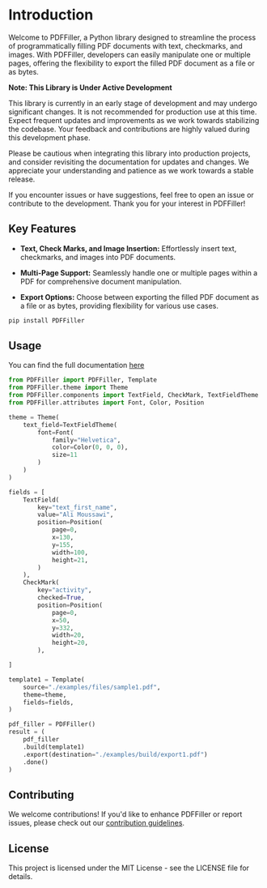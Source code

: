# Introduction

Welcome to PDFFiller, a Python library designed to streamline the process of programmatically filling PDF documents with text, checkmarks, and images. With PDFFiller, developers can easily manipulate one or multiple pages, offering the flexibility to export the filled PDF document as a file or as bytes.

**Note: This Library is Under Active Development**

This library is currently in an early stage of development and may undergo significant changes. It is not recommended for production use at this time. Expect frequent updates and improvements as we work towards stabilizing the codebase. Your feedback and contributions are highly valued during this development phase.

Please be cautious when integrating this library into production projects, and consider revisiting the documentation for updates and changes. We appreciate your understanding and patience as we work towards a stable release.

If you encounter issues or have suggestions, feel free to open an issue or contribute to the development. Thank you for your interest in PDFFiller!


## Key Features

- **Text, Check Marks, and Image Insertion:** Effortlessly insert text, checkmarks, and images into PDF documents.

- **Multi-Page Support:** Seamlessly handle one or multiple pages within a PDF for comprehensive document manipulation.

- **Export Options:** Choose between exporting the filled PDF document as a file or as bytes, providing flexibility for various use cases.

```bash
pip install PDFFiller
```

## Usage
You can find the full documentation [here](DOCUMENTATION.md)
```python
from PDFFiller import PDFFiller, Template
from PDFFiller.theme import Theme
from PDFFiller.components import TextField, CheckMark, TextFieldTheme
from PDFFiller.attributes import Font, Color, Position

theme = Theme(
    text_field=TextFieldTheme(
        font=Font(
            family="Helvetica",
            color=Color(0, 0, 0),
            size=11
        )
    )
)

fields = [
    TextField(
        key="text_first_name",
        value="Ali Moussawi",
        position=Position(
            page=0,
            x=130,
            y=155,
            width=100,
            height=21,
        )
    ),
    CheckMark(
        key="activity",
        checked=True,
        position=Position(
            page=0,
            x=50,
            y=332,
            width=20,
            height=20,
        ),

]

template1 = Template(
    source="./examples/files/sample1.pdf",
    theme=theme,
    fields=fields,
)

pdf_filler = PDFFiller()
result = (
    pdf_filler
    .build(template1)
    .export(destination="./examples/build/export1.pdf")
    .done()
)
```

## Contributing

We welcome contributions! If you'd like to enhance PDFFiller or report issues, please check out our [contribution guidelines](CONTRIBUTING.md).


## License
This project is licensed under the MIT License - see the LICENSE file for details.